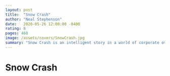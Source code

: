 ```yaml
---
layout: post
title:  "Snow Crash"
author: "Neal Stephenson"
date:   2020-05-26 12:00:00 -0400
rating: 8
pages: 468
image: /assets/covers/SnowCrash.jpg
summary: "Snow Crash is an intelligent story in a world of corporate overlords and no government. The cyberpunk distopia is painted almost as well as VR googles render the metaverse. A great story, save for the lackluster finish and awkward near-monologue 3/4 of the way through the book. Don't let it distract you from the fact that Hiro Protagonist may be the most badass pizza delivery driver to ever live."
---
```


# Snow Crash